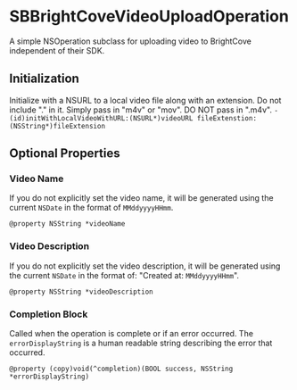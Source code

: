 SBBrightCoveVideoUploadOperation
================================

A simple NSOperation subclass for uploading video to BrightCove independent of their SDK. 


## Initialization 
Initialize with a NSURL to a local video file along with an extension. Do not include "." in it. Simply pass in "m4v" or "mov". DO NOT pass in ".m4v".
`- (id)initWithLocalVideoWithURL:(NSURL*)videoURL fileExtenstion:(NSString*)fileExtension`


## Optional Properties
 
 ### Video Name
 If you do not explicitly set the video name, it will be generated using the current `NSDate` in the format of `MMddyyyyHHmm`.

`@property NSString *videoName`

 ### Video Description
If you do not explicitly set the video description, it will be generated using the current `NSDate` in the format of: "Created at: `MMddyyyyHHmm`".

`@property NSString *videoDescription`

 ### Completion Block
 Called when the operation is complete or if an error occurred. The `errorDisplayString` is a human readable string describing the error that occurred. 

`@property (copy)void(^completion)(BOOL success, NSString *errorDisplayString)`